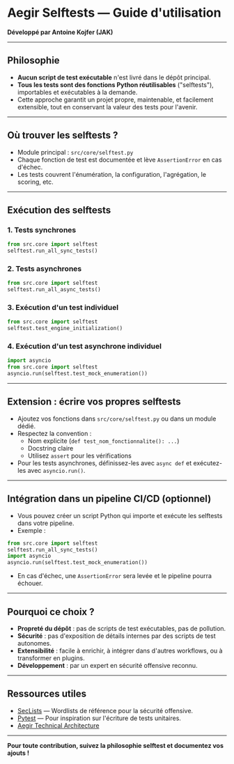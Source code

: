 # Aegir Selftests — Guide d'utilisation

**Développé par Antoine Kojfer (JAK)**

---

## Philosophie

- **Aucun script de test exécutable** n'est livré dans le dépôt principal.
- **Tous les tests sont des fonctions Python réutilisables** ("selftests"), importables et exécutables à la demande.
- Cette approche garantit un projet propre, maintenable, et facilement extensible, tout en conservant la valeur des tests pour l'avenir.

---

## Où trouver les selftests ?

- Module principal : `src/core/selftest.py`
- Chaque fonction de test est documentée et lève `AssertionError` en cas d'échec.
- Les tests couvrent l'énumération, la configuration, l'agrégation, le scoring, etc.

---

## Exécution des selftests

### 1. Tests synchrones
```python
from src.core import selftest
selftest.run_all_sync_tests()
```

### 2. Tests asynchrones
```python
from src.core import selftest
selftest.run_all_async_tests()
```

### 3. Exécution d'un test individuel
```python
from src.core import selftest
selftest.test_engine_initialization()
```

### 4. Exécution d'un test asynchrone individuel
```python
import asyncio
from src.core import selftest
asyncio.run(selftest.test_mock_enumeration())
```

---

## Extension : écrire vos propres selftests

- Ajoutez vos fonctions dans `src/core/selftest.py` ou dans un module dédié.
- Respectez la convention :
  - Nom explicite (`def test_nom_fonctionnalite(): ...`)
  - Docstring claire
  - Utilisez `assert` pour les vérifications
- Pour les tests asynchrones, définissez-les avec `async def` et exécutez-les avec `asyncio.run()`.

---

## Intégration dans un pipeline CI/CD (optionnel)

- Vous pouvez créer un script Python qui importe et exécute les selftests dans votre pipeline.
- Exemple :
```python
from src.core import selftest
selftest.run_all_sync_tests()
import asyncio
asyncio.run(selftest.test_mock_enumeration())
```
- En cas d'échec, une `AssertionError` sera levée et le pipeline pourra échouer.

---

## Pourquoi ce choix ?

- **Propreté du dépôt** : pas de scripts de test exécutables, pas de pollution.
- **Sécurité** : pas d'exposition de détails internes par des scripts de test autonomes.
- **Extensibilité** : facile à enrichir, à intégrer dans d'autres workflows, ou à transformer en plugins.
- **Développement** : par un expert en sécurité offensive reconnu.

---

## Ressources utiles

- [SecLists](https://github.com/danielmiessler/SecLists) — Wordlists de référence pour la sécurité offensive.
- [Pytest](https://docs.pytest.org/) — Pour inspiration sur l'écriture de tests unitaires.
- [Aegir Technical Architecture](../docs/TECHNICAL_ARCHITECTURE.md)

---

**Pour toute contribution, suivez la philosophie selftest et documentez vos ajouts !** 
